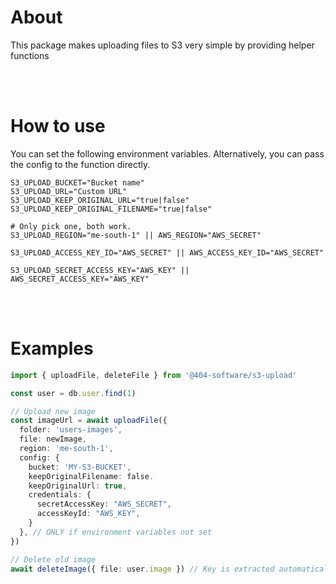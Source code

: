 # About

This package makes uploading files to S3 very simple by providing helper functions

<br/><br/>

# How to use

You can set the following environment variables. Alternatively, you can pass the config to the function directly.

```shell
S3_UPLOAD_BUCKET="Bucket name"
S3_UPLOAD_URL="Custom URL"
S3_UPLOAD_KEEP_ORIGINAL_URL="true|false"
S3_UPLOAD_KEEP_ORIGINAL_FILENAME="true|false"

# Only pick one, both work.
S3_UPLOAD_REGION="me-south-1" || AWS_REGION="AWS_SECRET"

S3_UPLOAD_ACCESS_KEY_ID="AWS_SECRET" || AWS_ACCESS_KEY_ID="AWS_SECRET"

S3_UPLOAD_SECRET_ACCESS_KEY="AWS_KEY" || AWS_SECRET_ACCESS_KEY="AWS_KEY"
```

<br/><br/>

# Examples

```typescript
import { uploadFile, deleteFile } from '@404-software/s3-upload'

const user = db.user.find(1)

// Upload new image
const imageUrl = await uploadFile({
  folder: 'users-images',
  file: newImage,
  region: 'me-south-1',
  config: {
    bucket: 'MY-S3-BUCKET',
    keepOriginalFilename: false.
    keepOriginalUrl: true,
    credentials: {
      secretAccessKey: "AWS_SECRET",
      accessKeyId: "AWS_KEY",
    }
  }, // ONLY if environment variables not set
})

// Delete old image
await deleteImage({ file: user.image }) // Key is extracted automatically from URL
```
